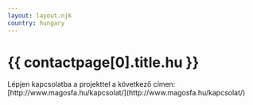 ```yaml
---
layout: layout.njk
country: hungary
---
```

<h1>{{ contactpage[0].title.hu }}</h1>
Lépjen kapcsolatba a projekttel a következő címen: 
[http://www.magosfa.hu/kapcsolat/](http://www.magosfa.hu/kapcsolat/)
